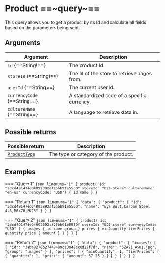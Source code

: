 # Product ==~query~==

This query allows you to get a product by its Id and calculate all fields based on the parameters being sent. 

## Arguments

| Argument                  	| Description                     	                    |
|---------------------------	|-----------------------------------------------------	|
| `id` {==String!==}          	| The product Id.                                     	|
| `storeId` {==String!==}     	| The Id of the store to retrieve pages from.         	|
| `userId` {==String==}       	| The current user Id.                	                |
| `currencyCode` {==String==} 	| A standardized code of a specific currency.           |
| `cultureName` {==String==}  	| A language to retrieve data in. 	                |

## Possible returns

| Possible return                                          	| Description                           	|
|---------------------------------------------------------	|---------------------------------------	|
| [`ProductType`](../objects/ProductType.md)            	|  The type or category of the product.  	|

## Examples

=== "Query 1"
    ```json linenums="1"
    {
    product(
        id: "2dcd49147dc04892892af26bb91e5530"
        storeId: "B2B-Store"
        cultureName: "en-us"
        currencyCode: "USD")
    {
        id
        name
    }
    }
    ```

=== "Return 1"
    ```json linenums="1"
    {
    "data": {
        "product": {
        "id": "2dcd49147dc04892892af26bb91e5530",
        "name": "Eye Bolt,Carbon Steel 4.6,M6x70,PK25"
        }
    }
    }
    ```

=== "Query 2"
    ```json linenums="1"
    {
    product(
        id: "2dcd49147dc04892892af26bb91e5530"
        storeId: "B2B-store"
        currencyCode: "USD"
    ) {
        images {
        id
        name
        group
        }
        prices {
        minQuantity
        tierPrices {
            quantity
            price {
            amount
            }
        }
        }
    }
    }
    ```

=== "Return 2"
    ```json linenums="1"
    {
    "data": {
        "product": {
        "images": [
            {
            "id": "3aba9278b27442489c13848cc0d12f7d",
            "name": "5ZA21_AS01.jpg",
            "group": "images"
            }
        ],
        "prices": [
            {
            "minQuantity": 1,
            "tierPrices": [
                {
                "quantity": 1,
                "price": {
                    "amount": 57.25
                }
                }
            ]
            }
        ]
        }
    }
    }
    ```
